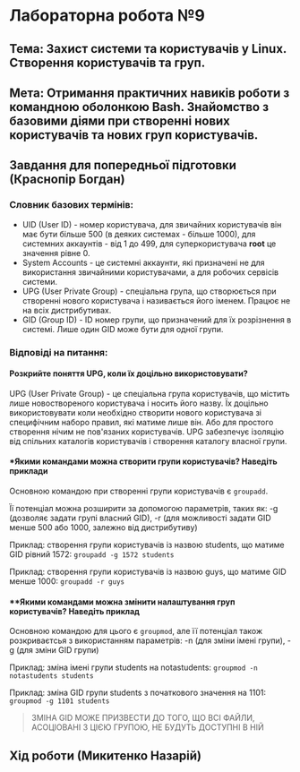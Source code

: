 # Лабораторна робота №9

## Тема: Захист системи та користувачів у Linux. Створення користувачів та груп.

## Мета: Отримання практичних навиків роботи з командною оболонкою Bash. Знайомство з базовими діями при створенні нових користувачів та нових груп користувачів.

## Завдання для попередньої підготовки (Краснопір Богдан)

### Словник базових термінів:

- UID (User ID) - номер користувача, для звичайних користувачів він має бути більше 500 (в деяких системах - більше 1000), для системних аккаунтів - від 1 до 499, для суперкористувача **root** це значення рівне 0.
- System Accounts - це системні аккаунти, які призначені не для використання звичайними користувачами, а для робочих сервісів системи.
- UPG (User Private Group) - спеціальна група, що створюється при створенні нового користувача і називається його іменем. Працює не на всіх дистрибутивах.
- GID (Group ID) - ID номер групи, що призначений для їх розрізнення в системі. Лише один GID може бути для одної групи.

### Відповіді на питання:

#### Розкрийте поняття UPG, коли їх доцільно використовувати?

UPG (User Private Group) - це спеціальна група користувачів, що містить лише новоствореного користувача і носить його назву. Їх доцільно використовувати коли необхідно створити нового користувача зі специфічним наборо правил, які матиме лише він. Або для простого створення нічим не пов'язаних користувачів. UPG забезпечує ізоляцію від спільних каталогів користувачів і створення каталогу власної групи.

#### *Якими командами можна створити групи користувачів? Наведіть приклади

Основною командою при створенні групи користувачів є `groupadd`. 

Її потенціал можна розширити за допомогою параметрів, таких як: -g (дозволяє задати групі власний GID), -r (для можливості задати GID менше 500 або 1000, залежно від дистрибутиву)

Приклад: створення групи користувачів із назвою students, що матиме GID рівний 1572: `groupadd -g 1572 students`

Приклад: створення групи користувачів із назвою guys, що матиме GID менше 1000: `groupadd -r guys`

#### **Якими командами можна змінити налаштування груп користувачів? Наведіть приклад

Основною командою для цього є `groupmod`, але її потенціал також розкриваєтсья з використанням параметрів: -n (для зміни імені групи), -g (для зміни GID групи)

Приклад: зміна імені групи students на notastudents: `groupmod -n notastudents students`

Приклад: зміна GID групи students з початкового значення на 1101: `groupmod -g 1101 students`

> ЗМІНА GID МОЖЕ ПРИЗВЕСТИ ДО ТОГО, ЩО ВСІ ФАЙЛИ, АСОЦІОВАНІ З ЦІЄЮ ГРУПОЮ, НЕ БУДУТЬ ДОСТУПНІ В НІЙ

## Хід роботи (Микитенко Назарій)
